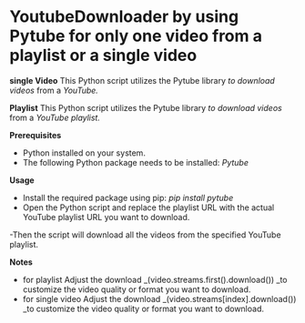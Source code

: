 # YoutubeDownloader by using Pytube for only one video from a playlist or a single video 
**single Video**
This Python script utilizes the Pytube library _to download videos_ from a _YouTube._

**Playlist**
This Python script utilizes the Pytube library _to download videos_ from a _YouTube playlist._

**Prerequisites**
- Python installed on your system.
- The following Python package needs to be installed:
_Pytube_

**Usage**
- Install the required package using pip:
_pip install pytube_
- Open the Python script and replace the playlist URL with the actual YouTube playlist URL you want to download.

-Then the script will download all the videos from the specified YouTube playlist.

**Notes**
- for playlist Adjust the download  _(video.streams.first().download()) _to customize the video quality or format you want to download.
- for single video Adjust the download  _(video.streams[index].download()) _to customize the video quality or format you want to download.
